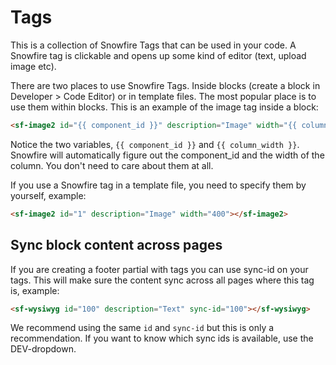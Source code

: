 # Tags

This is a collection of Snowfire Tags that can be used in your code. A Snowfire tag is clickable and opens up some kind of editor (text, upload image etc). 


There are two places to use Snowfire Tags. Inside blocks (create a block in Developer > Code Editor) or in template files. The most popular place is to use them within blocks. This is an example of the image tag inside a block:
```html
<sf-image2 id="{{ component_id }}" description="Image" width="{{ column_width }}"></sf-image2>
```

Notice the two variables, `{{ component_id }}` and `{{ column_width }}`. Snowfire will automatically figure out the component_id and the width of the column. You don't need to care about them at all.

If you use a Snowfire tag in a template file, you need to specify them by yourself, example:

```html
<sf-image2 id="1" description="Image" width="400"></sf-image2>
```

## Sync block content across pages

If you are creating a footer partial with tags you can use sync-id on your tags. This will make sure the content sync across all pages where this tag is, example:

```html
<sf-wysiwyg id="100" description="Text" sync-id="100"></sf-wysiwyg>
```

We recommend using the same `id` and `sync-id` but this is only a recommendation. If you want to know which sync ids is available, use the DEV-dropdown.